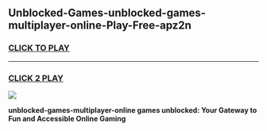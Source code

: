 
## Unblocked-Games-unblocked-games-multiplayer-online-Play-Free-apz2n
<h3>
<a href="https://premium76.site?title=unblocked-games-multiplayer-online&ref=20A">CLICK TO PLAY</a></h3>
<hr>

<h3>
<a href="https://premium76.site?title=unblocked-games-multiplayer-online&ref=20A">CLICK 2 PLAY</a>
  
</h3>

<a href="https://premium76.site?title=unblocked-games-multiplayer-online&ref=20A"><img src="https://clearcache.store/games.png"></a>


**unblocked-games-multiplayer-online games unblocked: Your Gateway to Fun and Accessible Online Gaming**
